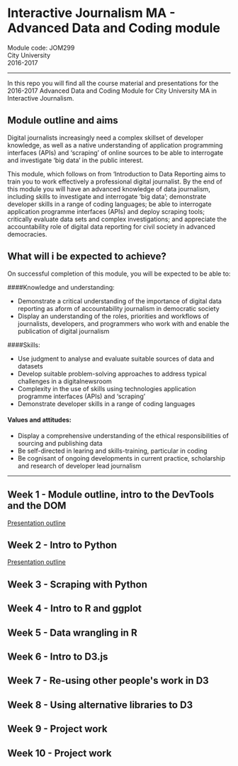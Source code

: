 # Interactive Journalism MA - Advanced Data and Coding module

Module code: JOM299  
City University  
2016-2017

---

In this repo you will find all the course material and presentations for the 2016-2017 Advanced Data and Coding Module for City University MA in Interactive Journalism.

## Module outline and aims

Digital journalists increasingly need a complex skillset of developer knowledge, as well as a native understanding of application programming interfaces (APIs) and ‘scraping’ of online sources to be able to interrogate and investigate ‘big data’ in the public interest.

This module, which follows on from ‘Introduction to Data Reporting aims to train you to work effectively a professional digital journalist. By the end of this module you will have an advanced knowledge of data journalism, including skills to investigate and interrogate ‘big data’; demonstrate developer skills in a range of coding languages; be able to interrogate application programme interfaces (APIs) and deploy scraping tools; critically evaluate data sets and complex investigations; and appreciate the accountability role of digital data reporting for civil society in advanced democracies.

## What will i be expected to achieve?

On successful completion of this module, you will be expected to be able to:

####Knowledge and understanding:

* Demonstrate a critical understanding of the importance of digital data reporting as aform of accountability journalism in democratic society
* Display an understanding of the roles, priorities and workflows of journalists, developers, and programmers who work with and enable the publication of digital journalism

####Skills:

* Use judgment to analyse and evaluate suitable sources of data and datasets
* Develop suitable problem-solving approaches to address typical challenges in a digitalnewsroom
* Complexity in the use of skills using technologies application programme interfaces (APIs) and ‘scraping’
* Demonstrate developer skills in a range of coding languages

#### Values and attitudes:

* Display a comprehensive understanding of the ethical responsibilities of sourcing and publishing data
* Be self-directed in learing and skills-training, particular in coding
* Be cognisant of ongoing developments in current practice, scholarship and research of developer lead journalism

---

##  Week 1 - Module outline, intro to the DevTools and the DOM

[Presentation outline](https://github.com/basilesimon/interactive-journalism-module/blob/master/week1/week1.md)

##  Week 2 - Intro to Python

[Presentation outline](https://github.com/basilesimon/interactive-journalism-module/blob/master/week2/week2.md)

##  Week 3 - Scraping with Python

##  Week 4 - Intro to R and ggplot

##  Week 5 - Data wrangling in R

##  Week 6 - Intro to D3.js

##  Week 7 - Re-using other people's work in D3

##  Week 8 - Using alternative libraries to D3

##  Week 9 - Project work

##  Week 10 - Project work

